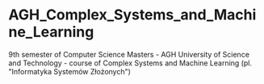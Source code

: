 # AGH_Complex_Systems_and_Machine_Learning
9th semester of Computer Science Masters - AGH University of Science and Technology - course of Complex Systems and Machine Learning (pl. "Informatyka Systemów Złożonych") 
